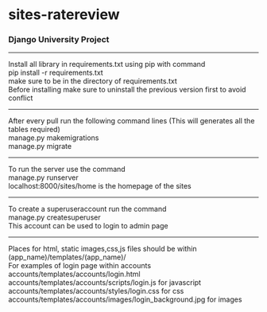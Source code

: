 # sites-ratereview
### Django University Project<br>
<hr>
Install all library in requirements.txt using pip with command<br>
pip install -r requirements.txt<br>
make sure to be in the directory of requirements.txt<br>
Before installing make sure to uninstall the previous version first to avoid conflict<br>
<hr>
After every pull run the following command lines (This will generates all the tables required)<br>
manage.py makemigrations<br>
manage.py migrate<br>
<hr>
To run the server use the command<br>
manage.py runserver<br>
localhost:8000/sites/home is the homepage of the sites<br>
<hr>
To create a superuseraccount run the command<br>
manage.py createsuperuser<br>
This account can be used to login to admin page<br>
<hr>
Places for html, static images,css,js files should be within<br>
(app_name)/templates/(app_name)/<br>
For examples of login page within accounts<br>
accounts/templates/accounts/login.html<br>
accounts/templates/accounts/scripts/login.js for javascript<br>
accounts/templates/accounts/styles/login.css for css<br>
accounts/templates/accounts/images/login_background.jpg for images<br>
